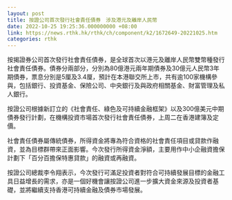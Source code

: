 ```yaml
---
layout: post
title: 按證公司首次發行社會責任債券　涉及港元及離岸人民幣
date: 2022-10-25 19:25:36.000000000 +08:00
link: https://news.rthk.hk/rthk/ch/component/k2/1672649-20221025.htm
categories: rthk
---
```


按揭證券公司首次發行社會責任債券，是全球首次以港元及離岸人民幣雙幣種發行社會責任債券。債券分兩部分，分別為80億港元兩年期債券及30億元人民幣3年期債券，票息分別是5厘及3.4厘，預計在本港聯交所上市，共有逾100家機構參與，包括銀行、投資基金、保險公司、中央銀行及與政府相關基金、財富管理及私人銀行。

按證公司根據新訂立的《社會責任、綠色及可持續金融框架》以及300億美元中期債券發行計劃，在機構投資市場首次發行社會責任債券，上周二在香港建簿及定價。

社會責任債券屬傳統債券，所得資金將專為符合資格的社會責任項目或貸款作融資，並為目標群帶來正面影響。今次發行所得資金淨額，主要用作中小企融資擔保計劃下「百分百擔保特惠貸款」的融資或再融資。

按證公司總裁李令翔表示，今次發行可滿足投資者對符合可持續發展目標的金融工具日益增長的需求，亦是一個好機會讓按證公司進一步擴大資金來源及投資者基礎，並將繼續支持香港可持續金融及債券市場發展。
